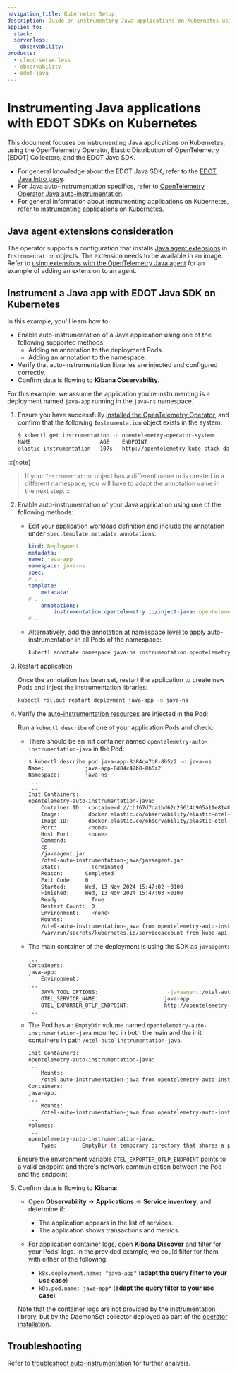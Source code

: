 ```yaml
---
navigation_title: Kubernetes Setup
description: Guide on instrumenting Java applications on Kubernetes using the OpenTelemetry Operator, EDOT Collectors, and the EDOT Java SDK.
applies_to:
  stack:
  serverless:
    observability:
products:
  - cloud-serverless
  - observability
  - edot-java
---
```

# Instrumenting Java applications with EDOT SDKs on Kubernetes

This document focuses on instrumenting Java applications on Kubernetes, using the OpenTelemetry Operator, Elastic Distribution of OpenTelemetry (EDOT) Collectors, and the EDOT Java SDK.

- For general knowledge about the EDOT Java SDK, refer to the [EDOT Java Intro page](../index.md).
- For Java auto-instrumentation specifics, refer to [OpenTelemetry Operator Java auto-instrumentation](https://opentelemetry.io/docs/kubernetes/operator/automatic/#java).
- For general information about instrumenting applications on Kubernetes, refer to [instrumenting applications on Kubernetes](.../../use-cases/kubernetes/instrumenting-applications.md).

## Java agent extensions consideration

The operator supports a configuration that installs [Java agent extensions](https://opentelemetry.io/docs/zero-code/java/agent/extensions/) in `Instrumentation` objects. The extension needs to be available in an image. Refer to [using extensions with the OpenTelemetry Java agent](https://www.elastic.co/observability-labs/blog/using-the-otel-operator-for-injecting-elastic-agents#using-an-extension-with-the-opentelemetry-java-agent) for an example of adding an extension to an agent.

## Instrument a Java app with EDOT Java SDK on Kubernetes

In this example, you'll learn how to:

- Enable auto-instrumentation of a Java application using one of the following supported methods:
  - Adding an annotation to the deployment Pods.
  - Adding an annotation to the namespace.
- Verify that auto-instrumentation libraries are injected and configured correctly.
- Confirm data is flowing to **Kibana Observability**.

For this example, we assume the application you're instrumenting is a deployment named `java-app` running in the `java-ns` namespace.

1. Ensure you have successfully [installed the OpenTelemetry Operator](.../../use-cases/kubernetes/deployment.md), and confirm that the following `Instrumentation` object exists in the system:

    ```sh
    $ kubectl get instrumentation -n opentelemetry-operator-system
    NAME                      AGE    ENDPOINT
    elastic-instrumentation   107s   http://opentelemetry-kube-stack-daemon-collector.opentelemetry-operator-system.svc.cluster.local:4318
    ```

:::{note}
> If your `Instrumentation` object has a different name or is created in a different namespace, you will have to adapt the annotation value in the next step.
:::

2. Enable auto-instrumentation of your Java application using one of the following methods:

    - Edit your application workload definition and include the annotation under `spec.template.metadata.annotations`:

        ```yaml
        kind: Deployment
        metadata:
        name: java-app
        namespace: java-ns
        spec:
        # ...
        template:
            metadata:
        # ...
            annotations:
                instrumentation.opentelemetry.io/inject-java: opentelemetry-operator-system/elastic-instrumentation
        # ...
        ```

    - Alternatively, add the annotation at namespace level to apply auto-instrumentation in all Pods of the namespace:

        ```sh
        kubectl annotate namespace java-ns instrumentation.opentelemetry.io/inject-java=opentelemetry-operator-system/elastic-instrumentation
        ```

3. Restart application

    Once the annotation has been set, restart the application to create new Pods and inject the instrumentation libraries:

    ```sh
    kubectl rollout restart deployment java-app -n java-ns
    ```

4. Verify the [auto-instrumentation resources](.../../use-cases/kubernetes/instrumenting-applications.md#how-auto-instrumentation-works) are injected in the Pod:

    Run a `kubectl describe` of one of your application Pods and check:

    - There should be an init container named `opentelemetry-auto-instrumentation-java` in the Pod:

        ```sh
        $ kubectl describe pod java-app-8d84c47b8-8h5z2 -n java-ns
        Name:             java-app-8d84c47b8-8h5z2
        Namespace:        java-ns
        ...
        ...
        Init Containers:
        opentelemetry-auto-instrumentation-java:
            Container ID:  containerd://cbf67d7ca1bd62c25614b905a11e81405bed6fd215f2df21f84b90fd0279230b
            Image:         docker.elastic.co/observability/elastic-otel-javaagent:1.0.0
            Image ID:      docker.elastic.co/observability/elastic-otel-javaagent@sha256:28d65d04a329c8d5545ed579d6c17f0d74800b7b1c5875e75e0efd29e210566a
            Port:          <none>
            Host Port:     <none>
            Command:
            cp
            /javaagent.jar
            /otel-auto-instrumentation-java/javaagent.jar
            State:          Terminated
            Reason:       Completed
            Exit Code:    0
            Started:      Wed, 13 Nov 2024 15:47:02 +0100
            Finished:     Wed, 13 Nov 2024 15:47:03 +0100
            Ready:          True
            Restart Count:  0
            Environment:    <none>
            Mounts:
            /otel-auto-instrumentation-java from opentelemetry-auto-instrumentation-java (rw)
            /var/run/secrets/kubernetes.io/serviceaccount from kube-api-access-swhn5 (ro)
        ```

    - The main container of the deployment is using the SDK as `javaagent`:

        ```bash
        ...
        Containers:
        java-app:
            Environment:
        ...
            JAVA_TOOL_OPTIONS:                      -javaagent:/otel-auto-instrumentation-java/javaagent.jar
            OTEL_SERVICE_NAME:                     java-app
            OTEL_EXPORTER_OTLP_ENDPOINT:           http://opentelemetry-kube-stack-daemon-collector.opentelemetry-operator-system.svc.cluster.local:4318
        ...
        ```

    - The Pod has an `EmptyDir` volume named `opentelemetry-auto-instrumentation-java` mounted in both the main and the init containers in path `/otel-auto-instrumentation-java`.

        ```bash
        Init Containers:
        opentelemetry-auto-instrumentation-java:
        ...
            Mounts:
            /otel-auto-instrumentation-java from opentelemetry-auto-instrumentation-java (rw)
        Containers:
        java-app:
        ...
            Mounts:
            /otel-auto-instrumentation-java from opentelemetry-auto-instrumentation-java (rw)
        ...
        Volumes:
        ...
        opentelemetry-auto-instrumentation-java:
            Type:        EmptyDir (a temporary directory that shares a pod's lifetime)
        ```

    Ensure the environment variable `OTEL_EXPORTER_OTLP_ENDPOINT` points to a valid endpoint and there's network communication between the Pod and the endpoint.

5. Confirm data is flowing to **Kibana**:

    - Open **Observability** -> **Applications** -> **Service inventory**, and determine if:
        - The application appears in the list of services.
        - The application shows transactions and metrics.

    - For application container logs, open **Kibana Discover** and filter for your Pods' logs. In the provided example, we could filter for them with either of the following:
        - `k8s.deployment.name: "java-app"` (**adapt the query filter to your use case**)
        - `k8s.pod.name: java-app*` (**adapt the query filter to your use case**)

    Note that the container logs are not provided by the instrumentation library, but by the DaemonSet collector deployed as part of the [operator installation](.../../use-cases/kubernetes/deployment.md).

## Troubleshooting

Refer to [troubleshoot auto-instrumentation](.../../use-cases/kubernetes/instrumenting-applications.md#troubleshooting-auto-instrumentation) for further analysis.
